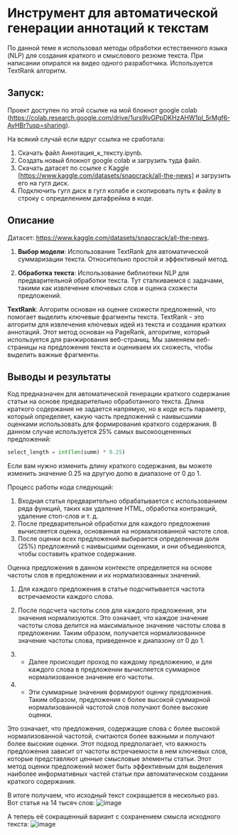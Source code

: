 # Инструмент для автоматической генерации аннотаций к текстам
По данной теме я использовал методы обработки естественного языка (NLP) для создания краткого и смыслового резюме текста. При написании опирался на видео одного разработчика. Используется TextRank алгоритм.

## Запуск:
Проект доступен по этой ссылке на мой блокнот google colab (https://colab.research.google.com/drive/1urs9lvGPpDKHzAHW1pI_5rMgf6-AyHBr?usp=sharing).

На всякий случай если вдруг ссылка не сработала:
1) Скачать файл Аннотация_к_тексту.ipynb.
2) Создать новый блокнот google colab и загрузить туда файл.
3) Скачать датасет по ссылке с Kaggle [https://www.kaggle.com/datasets/snapcrack/all-the-news] и загрузить его на гугл диск.
4) Подключить гугл диск в гугл колабе и скопировать путь к файлу в строку с определением датафрейма в коде.

## Описание
Датасет: https://www.kaggle.com/datasets/snapcrack/all-the-news.

1. **Выбор модели**: Использование TextRank для автоматической суммаризации текста. Относительно простой и эффективный метод. 

2. **Обработка текста**: Использование библиотеки NLP для предварительной обработки текста. Тут сталкиваемся с задачами, такими как извлечение ключевых слов и оценка схожести предложений.

**TextRank**: Алгоритм основан на оценке схожести предложений, что помогает выделить ключевые фрагменты текста.
TextRank - это алгоритм для извлечения ключевых идей из текста и создания кратких аннотаций. Этот метод основан на PageRank, алгоритме, который используется для ранжирования веб-страниц. Мы заменяем веб-страницы на предложения текста и оцениваем их схожесть, чтобы выделить важные фрагменты.

## Выводы и результаты
Код предназначен для автоматической генерации краткого содержания статьи на основе предварительно обработанного текста. Длина краткого содержания не задается напрямую, но в коде есть параметр, который определяет, какую часть предложений с наивысшими оценками использовать для формирования краткого содержания. В данном случае используется 25% самых высокооцененных предложений:

```python
select_length = int(len(summ) * 0.25)
```

Если вам нужно изменить длину краткого содержания, вы можете изменить значение 0.25 на другую долю в диапазоне от 0 до 1.

Процесс работы кода следующий:
1. Входная статья предварительно обрабатывается с использованием ряда функций, таких как удаление HTML, обработка контракций, удаление стоп-слов и т. д.
2. После предварительной обработки для каждого предложения вычисляется оценка, основанная на нормализованной частоте слов.
3. После оценки всех предложений выбирается определенная доля (25%) предложений с наивысшими оценками, и они объединяются, чтобы составить краткое содержание.

Оценка предложения в данном контексте определяется на основе частоты слов в предложении и их нормализованных значений.

1. Для каждого предложения в статье подсчитывается частота встречаемости каждого слова.

2. После подсчета частоты слов для каждого предложения, эти значения нормализуются. Это означает, что каждое значение частоты слова делится на максимальное значение частоты слова в предложении. Таким образом, получается нормализованное значение частоты слова, приведенное к диапазону от 0 до 1.

3. - Далее происходит проход по каждому предложению, и для каждого слова в предложении вычисляется суммарное нормализованное значение его частоты.

4. - Эти суммарные значения формируют оценку предложения. Таким образом, предложения с более высокой суммарной нормализованной частотой слов получают более высокие оценки.

Это означает, что предложения, содержащие слова с более высокой нормализованной частотой, считаются более важными и получают более высокие оценки. Этот подход предполагает, что важность предложения зависит от частоты встречаемости в нем ключевых слов, которые представляют ценные смысловые элементы статьи.
Этот метод оценки предложений может быть эффективным для выделения наиболее информативных частей статьи при автоматическом создании краткого содержания.

В итоге получаем, что исходный текст сокращается в несколько раз. Вот статья на 14 тысяч слов:
![image](https://github.com/pozhiloychelovek/iskintellekt/assets/127489085/c8c496ec-8f35-43d1-b0f9-6c666e9235a3)

А теперь её сокращенный вариант с сохранением смысла исходного текста: 
![image](https://github.com/pozhiloychelovek/iskintellekt/assets/127489085/02845d8b-9437-4b40-9963-2a1d0d2bca2e)

